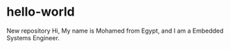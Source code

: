 # hello-world
New repository
Hi,
My name is Mohamed from Egypt, and I am a Embedded Systems Engineer.
